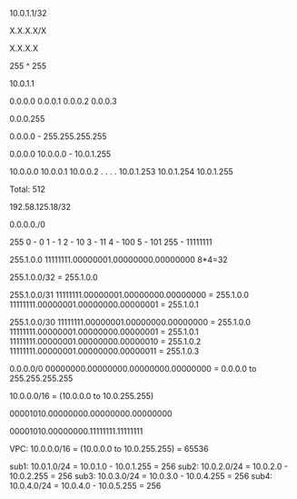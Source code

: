 



10.0.1.1/32



X.X.X.X/X

X.X.X.X

255 ^ 255


10.0.1.1

0.0.0.0
0.0.0.1
0.0.0.2
0.0.0.3

0.0.0.255

0.0.0.0 - 255.255.255.255



0.0.0.0
10.0.0.0 - 10.0.1.255

10.0.0.0
10.0.0.1
10.0.0.2
.
.
.
.
10.0.1.253
10.0.1.254
10.0.1.255

Total: 512


192.58.125.18/32

0.0.0.0./0

255
0 - 0
1 - 1
2 - 10
3 - 11
4 - 100
5 - 101
255 - 11111111

255.1.0.0
11111111.00000001.00000000.00000000
8*4=32

255.1.0.0/32 = 255.1.0.0

255.1.0.0/31
11111111.00000001.00000000.00000000 = 255.1.0.0
11111111.00000001.00000000.00000001 = 255.1.0.1

255.1.0.0/30
11111111.00000001.00000000.00000000 = 255.1.0.0
11111111.00000001.00000000.00000001 = 255.1.0.1
11111111.00000001.00000000.00000010 = 255.1.0.2
11111111.00000001.00000000.00000011 = 255.1.0.3

0.0.0.0/0
00000000.00000000.00000000.00000000 = 0.0.0.0 to 255.255.255.255

10.0.0.0/16 = (10.0.0.0 to 10.0.255.255)

00001010.00000000.00000000.00000000 

00001010.00000000.11111111.11111111

VPC: 10.0.0.0/16 = (10.0.0.0 to 10.0.255.255) = 65536

sub1: 10.0.1.0/24 = 10.0.1.0 - 10.0.1.255 = 256
sub2: 10.0.2.0/24 = 10.0.2.0 - 10.0.2.255 = 256
sub3: 10.0.3.0/24 = 10.0.3.0 - 10.0.4.255 = 256
sub4: 10.0.4.0/24 = 10.0.4.0 - 10.0.5.255 = 256
